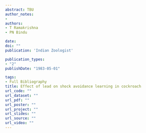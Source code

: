```yaml
---
abstract: TBU
author_notes:
- 
authors:
- T Ramakrishna
- PN Bindu

date: 
doi: ""
publication: 'Indian Zoologist'

publication_types:
- "2"
publishDate: "1983-05-01"

tags:
- Full Bibliography
title: Effect of lead on shock avoidance learning in cockroach
url_code: ""
url_dataset: ""
url_pdf: ""
url_poster: ""
url_project: ""
url_slides: ""
url_source: ""
url_video: ""
---
```

